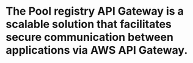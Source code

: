 # The Pool registry API Gateway is a scalable solution that facilitates secure communication between applications via AWS API Gateway.
